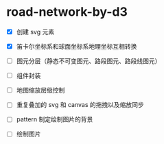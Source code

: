 # road-network-by-d3

- [x] 创建 svg 元素
- [x] 笛卡尔坐标系和球面坐标系地理坐标互相转换
- [ ] 图元分层（静态不可变图元、路段图元、路段线图元）
- [ ] 组件封装
- [ ] 地图缩放层级控制

- [ ] 重复叠加的 svg 和 canvas 的拖拽以及缩放同步

- [ ] pattern 制定绘制图片的背景
- [ ] 绘制图片
